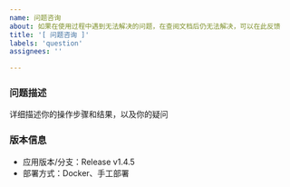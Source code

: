 ```yaml
---
name: 问题咨询
about: 如果在使用过程中遇到无法解决的问题，在查阅文档后仍无法解决，可以在此反馈
title: '[ 问题咨询 ]'
labels: 'question'
assignees: ''

---
```


### 问题描述
详细描述你的操作步骤和结果，以及你的疑问

### 版本信息
 - 应用版本/分支：Release v1.4.5  
 - 部署方式：Docker、手工部署

<!-- 一般建议使用release版本，其他都是非稳定版本
 - 应用版本/分支：Release v1.4.5  
 - 部署方式：Docker、手工部署
 -->
